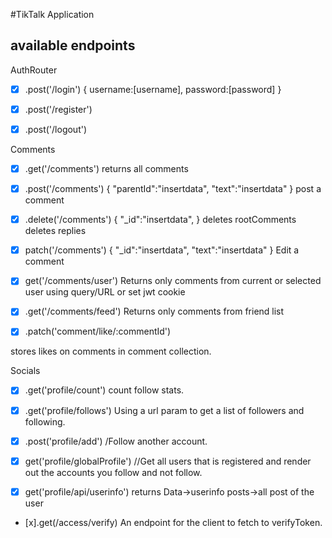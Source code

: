 #TikTalk Application

## available endpoints

AuthRouter

- [x] .post('/login')
      {
      username:[username],
      password:[password]
      }

- [x] .post('/register')
- [x] .post('/logout')

Comments

- [x] .get('/comments')
      returns all comments
- [x] .post('/comments')
      {
      "parentId":"insertdata",
      "text":"insertdata"
      }
      post a comment
- [x] .delete('/comments')
      {
      "\_id":"insertdata",
      }
      deletes rootComments
      deletes replies
- [x] patch('/comments')
      {
      "\_id":"insertdata",
      "text":"insertdata"
      }
      Edit a comment
- [x] get('/comments/user')
      Returns only comments from current or selected user
      using query/URL or set jwt cookie
- [x] .get('/comments/feed')
      Returns only comments from friend list

- [x] .patch('comment/like/:commentId')

stores likes on comments in comment collection.

Socials

- [x] .get('profile/count')
      count follow stats.
- [x] .get('profile/follows')
      Using a url param to get a list of followers and following.
- [x] .post('profile/add')
      /Follow another account.

- [x] get('profile/globalProfile')
      //Get all users that is registered and render out the accounts you follow and not follow.

- [x] get('profile/api/userinfo')
      returns Data->userinfo
      posts->all post of the user

- [x].get(/access/verify)
  An endpoint for the client to fetch to verifyToken.
